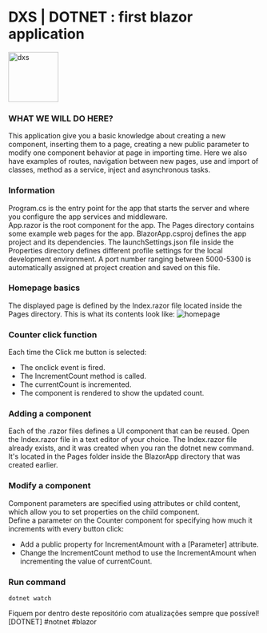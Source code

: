 # DXS | DOTNET : first blazor application
<img src="https://dataxstudios.com.br/assets/images/logo_DXS_400_190.png" alt="dxs" width="100"/> 
 
 ### WHAT WE WILL DO HERE?  
This application give you a basic knowledge about creating a new component, inserting them to a page, creating a new public parameter to modify one component behavior at page in importing time. Here we also have examples of routes, navigation between new pages, use and import of classes, method as a service, inject and asynchronous tasks.  
    
 ### Information
Program.cs is the entry point for the app that starts the server and where you configure the app services and middleware.  
    App.razor is the root component for the app. The Pages directory contains some example web pages for the app. BlazorApp.csproj defines the app project and its dependencies. The launchSettings.json file inside the Properties directory defines different profile settings for the local development environment. A port number ranging between 5000-5300 is automatically assigned at project creation and saved on this file.  

### Homepage basics
The displayed page is defined by the Index.razor file located inside the Pages directory. This is what its contents look like:
![homepage](https://dotnet.microsoft.com/static/images/screenshot-blazor-tutorial-run.png?v=ML-XF4Mca53pi6FrhnsZvQeYyL-C6Yc-3BDlKLPvGDY)

### Counter click function
Each time the Click me button is selected:  
- The onclick event is fired.  
- The IncrementCount method is called.  
- The currentCount is incremented.  
- The component is rendered to show the updated count.  

### Adding a component
Each of the .razor files defines a UI component that can be reused. Open the Index.razor file in a text editor of your choice. The Index.razor file already exists, and it was created when you ran the dotnet new command. It's located in the Pages folder inside the BlazorApp directory that was created earlier.  

### Modify a component
Component parameters are specified using attributes or child content, which allow you to set properties on the child component.  
Define a parameter on the Counter component for specifying how much it increments with every button click:
- Add a public property for IncrementAmount with a [Parameter] attribute.  
- Change the IncrementCount method to use the IncrementAmount when incrementing the value of currentCount.  

### Run command
    dotnet watch

Fiquem por dentro deste repositório com atualizações sempre que possível!  
[DOTNET] #notnet #blazor
